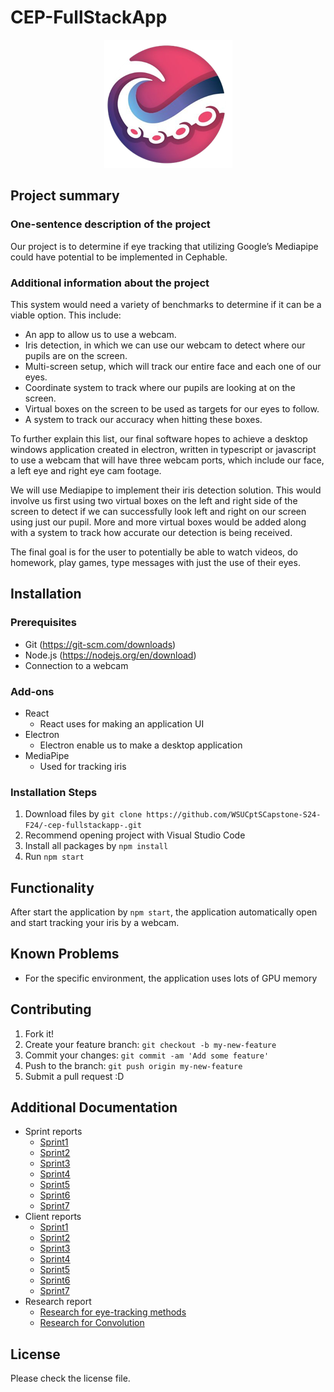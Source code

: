 # CEP-FullStackApp

<p align="center">
  <img src="image.png" alt="">
</p>

## Project summary

### One-sentence description of the project

Our project is to determine if eye tracking that utilizing Google’s Mediapipe could have potential to be implemented in Cephable.

### Additional information about the project

This system would need a variety of benchmarks to determine if it can be a viable option. This include:

* An app to allow us to use a webcam.
* Iris detection, in which we can use our webcam to detect where our pupils are on the screen.
* Multi-screen setup, which will track our entire face and each one of our eyes.
* Coordinate system to track where our pupils are looking at on the screen.
* Virtual boxes on the screen to be used as targets for our eyes to follow.
* A system to track our accuracy when hitting these boxes.

To further explain this list, our final software hopes to achieve a desktop windows application created in electron, written in typescript or javascript to use a webcam that will have three webcam ports, which include our face, a left eye and right eye cam footage.

We will use Mediapipe to implement their iris detection solution. This would involve us first using two virtual boxes on the left and right side of the screen to detect if we can successfully look left and right on our screen using just our pupil. More and more virtual boxes would be added along with a system to track how accurate our detection is being received.

The final goal is for the user to potentially be able to watch videos, do homework, play games, type messages with just the use of their eyes.

## Installation

### Prerequisites

* Git (https://git-scm.com/downloads)
* Node.js (https://nodejs.org/en/download)
* Connection to a webcam

### Add-ons

* React
  * React uses for making an application UI
* Electron
  * Electron enable us to make a desktop application
* MediaPipe
  * Used for tracking iris

### Installation Steps

1. Download files by `git clone https://github.com/WSUCptSCapstone-S24-F24/-cep-fullstackapp-.git`
2. Recommend opening project with Visual Studio Code 
3. Install all packages by `npm install`
4. Run `npm start`

## Functionality

After start the application by `npm start`, the application automatically open and start tracking your iris by a webcam.

## Known Problems

* For the specific environment, the application uses lots of GPU memory

## Contributing

1. Fork it!
2. Create your feature branch: `git checkout -b my-new-feature`
3. Commit your changes: `git commit -am 'Add some feature'`
4. Push to the branch: `git push origin my-new-feature`
5. Submit a pull request :D

## Additional Documentation

* Sprint reports
  * [Sprint1](https://github.com/WSUCptSCapstone-S24-F24/-cep-fullstackapp-/blob/main/documents/sprint1_report.md)
  * [Sprint2](https://github.com/WSUCptSCapstone-S24-F24/-cep-fullstackapp-/blob/main/documents/sprint2_report.md)
  * [Sprint3](https://github.com/WSUCptSCapstone-S24-F24/-cep-fullstackapp-/blob/main/documents/sprint3_report.md)
  * [Sprint4](https://github.com/WSUCptSCapstone-S24-F24/-cep-fullstackapp-/blob/main/documents/sprint4_report.md)
  * [Sprint5](https://github.com/WSUCptSCapstone-S24-F24/-cep-fullstackapp-/blob/main/documents/sprint5_report.md)
  * [Sprint6](https://github.com/WSUCptSCapstone-S24-F24/-cep-fullstackapp-/blob/main/documents/sprint6_report.md)
  * [Sprint7](https://github.com/WSUCptSCapstone-S24-F24/-cep-fullstackapp-/blob/main/documents/sprint7_report.md)
* Client reports
  * [Sprint1](https://github.com/WSUCptSCapstone-S24-F24/-cep-fullstackapp-/blob/main/documents/client_report_sprint1_CEP.md)
  * [Sprint2](https://github.com/WSUCptSCapstone-S24-F24/-cep-fullstackapp-/blob/main/documents/sprint2_client_report.md)
  * [Sprint3](https://github.com/WSUCptSCapstone-S24-F24/-cep-fullstackapp-/blob/main/documents/sprint3_client_report.md)
  * [Sprint4](https://github.com/WSUCptSCapstone-S24-F24/-cep-fullstackapp-/blob/main/documents/sprint4_client_report.md)
  * [Sprint5](https://github.com/WSUCptSCapstone-S24-F24/-cep-fullstackapp-/blob/main/documents/sprint5_client_report.md)
  * [Sprint6](https://github.com/WSUCptSCapstone-S24-F24/-cep-fullstackapp-/blob/main/documents/sprint6_client_report.md)
  * [Sprint7](https://github.com/WSUCptSCapstone-S24-F24/-cep-fullstackapp-/blob/main/documents/sprint7_client_report.md)
* Research report
  * [Research for eye-tracking methods](https://github.com/WSUCptSCapstone-S24-F24/-cep-fullstackapp-/blob/main/documents/Reserch_report.md)
  * [Research for Convolution](https://github.com/WSUCptSCapstone-S24-F24/-cep-fullstackapp-/blob/main/documents/Convolution_Research_Report.md)

## License

Please check the license file.
